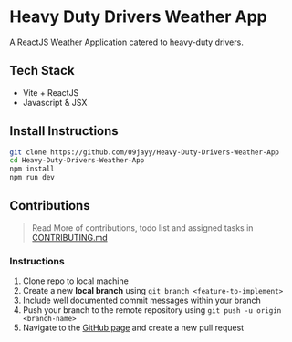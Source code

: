 # Heavy Duty Drivers Weather App

A ReactJS Weather Application catered to heavy-duty drivers.

## Tech Stack

- Vite + ReactJS
- Javascript & JSX

## Install Instructions

```bash
git clone https://github.com/09jayy/Heavy-Duty-Drivers-Weather-App
cd Heavy-Duty-Drivers-Weather-App
npm install
npm run dev
```

## Contributions

> Read More of contributions, todo list and assigned tasks in [CONTRIBUTING.md](CONTRIBUTING.md)

### Instructions

1. Clone repo to local machine
1. Create a new **local branch** using `git branch <feature-to-implement>`
1. Include well documented commit messages within your branch
1. Push your branch to the remote repository using `git push -u origin <branch-name>`
1. Navigate to the [GitHub page](https://github.com/09jayy/Heavy-Duty-Drivers-Weather-App) and create a new pull request


